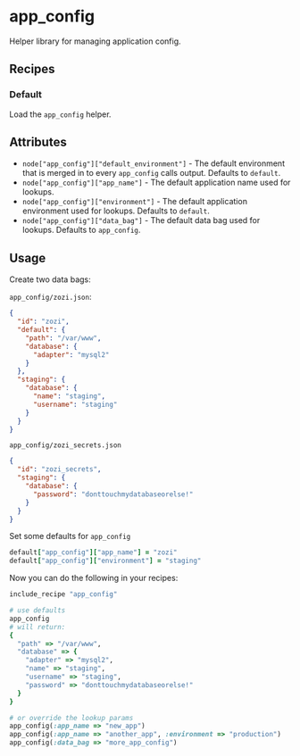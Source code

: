 # app_config

Helper library for managing application config.

## Recipes

### Default

Load the `app_config` helper.

## Attributes

* `node["app_config"]["default_environment"]` - The default environment that is merged in to every `app_config` calls output. Defaults to `default`.
* `node["app_config"]["app_name"]` - The default application name used for lookups.
* `node["app_config"]["environment"]` - The default application environment used for lookups. Defaults to `default`.
* `node["app_config"]["data_bag"]` - The default data bag used for lookups. Defaults to `app_config`.

## Usage

Create two data bags:

`app_config/zozi.json`:

```json
{
  "id": "zozi",
  "default": {
    "path": "/var/www",
    "database": {
      "adapter": "mysql2"
    }
  },
  "staging": {
    "database": {
      "name": "staging",
      "username": "staging"
    }
  }
}
```

`app_config/zozi_secrets.json`

```json
{
  "id": "zozi_secrets",
  "staging": {
    "database": {
      "password": "donttouchmydatabaseorelse!"
    }
  }
}
```

Set some defaults for `app_config`

```ruby
default["app_config"]["app_name"] = "zozi"
default["app_config"]["environment"] = "staging"
```

Now you can do the following in your recipes:

```ruby
include_recipe "app_config"

# use defaults
app_config
# will return:
{
  "path" => "/var/www",
  "database" => {
    "adapter" => "mysql2",
    "name" => "staging",
    "username" => "staging",
    "password" => "donttouchmydatabaseorelse!"
  }
}

# or override the lookup params
app_config(:app_name => "new_app")
app_config(:app_name => "another_app", :environment => "production")
app_config(:data_bag => "more_app_config")
```
